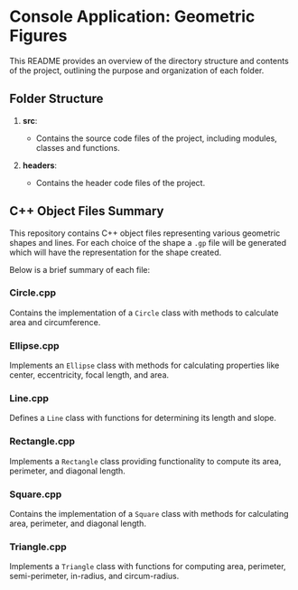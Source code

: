 # Console Application: Geometric Figures

This README provides an overview of the directory structure and contents of the project, outlining the purpose and organization of each folder.

## Folder Structure

1. **src**:

   - Contains the source code files of the project, including modules, classes and functions.

2. **headers**:
   - Contains the header code files of the project.


## C++ Object Files Summary

This repository contains C++ object files representing various geometric shapes and lines. For each choice of the shape a `.gp` file will be generated which will have the representation for the shape created.

Below is a brief summary of each file:

### Circle.cpp

Contains the implementation of a `Circle` class with methods to calculate area and circumference.

### Ellipse.cpp

Implements an `Ellipse` class with methods for calculating properties like center, eccentricity, focal length, and area.

### Line.cpp

Defines a `Line` class with functions for determining its length and slope.

### Rectangle.cpp

Implements a `Rectangle` class providing functionality to compute its area, perimeter, and diagonal length.

### Square.cpp

Contains the implementation of a `Square` class with methods for calculating area, perimeter, and diagonal length.

### Triangle.cpp

Implements a `Triangle` class with functions for computing area, perimeter, semi-perimeter, in-radius, and circum-radius.


